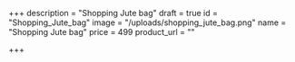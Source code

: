 +++
description = "Shopping Jute bag"
draft = true
id = "Shopping_Jute_bag"
image = "/uploads/shopping_jute_bag.png"
name = "Shopping Jute bag"
price = 499
product_url = ""

+++
